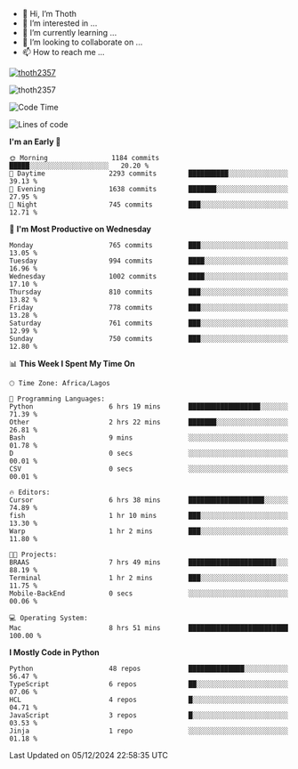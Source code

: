 <!---
thoth2357/thoth2357 is a ✨ special ✨ repository because its `README.md` (this file) appears on your GitHub profile.
You can click the Preview link to take a look at your changes.
--->

- 👋 Hi, I’m Thoth
- 👀 I’m interested in ...
- 🌱 I’m currently learning ...
- 💞️ I’m looking to collaborate on ...
- 📫 How to reach me ...


<p align="left"> <a href="https://github.com/ryo-ma/github-profile-trophy"><img src="https://github-profile-trophy.vercel.app/?username=thoth2357&theme=gruvbox&no-bg=true&no-frame=false&title=MultiLanguage,Commits,Repositories,Stars,Followers,PullRequest,Reviews,Issues" alt="thoth2357" /></a> </p>

<p align="left"> <img src="https://komarev.com/ghpvc/?username=thoth2357&label=Profile%20views&color=0e75b6&style=flat" alt="thoth2357" /> </p>

<!--START_SECTION:waka-->
![Code Time](http://img.shields.io/badge/Code%20Time-3%2C432%20hrs%2029%20mins-blue)

![Lines of code](https://img.shields.io/badge/From%20Hello%20World%20I%27ve%20Written-30.5%20million%20lines%20of%20code-blue)

**I'm an Early 🐤** 

```text
🌞 Morning                1184 commits        █████░░░░░░░░░░░░░░░░░░░░   20.20 % 
🌆 Daytime                2293 commits        ██████████░░░░░░░░░░░░░░░   39.13 % 
🌃 Evening                1638 commits        ███████░░░░░░░░░░░░░░░░░░   27.95 % 
🌙 Night                  745 commits         ███░░░░░░░░░░░░░░░░░░░░░░   12.71 % 
```
📅 **I'm Most Productive on Wednesday** 

```text
Monday                   765 commits         ███░░░░░░░░░░░░░░░░░░░░░░   13.05 % 
Tuesday                  994 commits         ████░░░░░░░░░░░░░░░░░░░░░   16.96 % 
Wednesday                1002 commits        ████░░░░░░░░░░░░░░░░░░░░░   17.10 % 
Thursday                 810 commits         ███░░░░░░░░░░░░░░░░░░░░░░   13.82 % 
Friday                   778 commits         ███░░░░░░░░░░░░░░░░░░░░░░   13.28 % 
Saturday                 761 commits         ███░░░░░░░░░░░░░░░░░░░░░░   12.99 % 
Sunday                   750 commits         ███░░░░░░░░░░░░░░░░░░░░░░   12.80 % 
```


📊 **This Week I Spent My Time On** 

```text
🕑︎ Time Zone: Africa/Lagos

💬 Programming Languages: 
Python                   6 hrs 19 mins       ██████████████████░░░░░░░   71.39 % 
Other                    2 hrs 22 mins       ███████░░░░░░░░░░░░░░░░░░   26.81 % 
Bash                     9 mins              ░░░░░░░░░░░░░░░░░░░░░░░░░   01.78 % 
D                        0 secs              ░░░░░░░░░░░░░░░░░░░░░░░░░   00.01 % 
CSV                      0 secs              ░░░░░░░░░░░░░░░░░░░░░░░░░   00.01 % 

🔥 Editors: 
Cursor                   6 hrs 38 mins       ███████████████████░░░░░░   74.89 % 
fish                     1 hr 10 mins        ███░░░░░░░░░░░░░░░░░░░░░░   13.30 % 
Warp                     1 hr 2 mins         ███░░░░░░░░░░░░░░░░░░░░░░   11.80 % 

🐱‍💻 Projects: 
BRAAS                    7 hrs 49 mins       ██████████████████████░░░   88.19 % 
Terminal                 1 hr 2 mins         ███░░░░░░░░░░░░░░░░░░░░░░   11.75 % 
Mobile-BackEnd           0 secs              ░░░░░░░░░░░░░░░░░░░░░░░░░   00.06 % 

💻 Operating System: 
Mac                      8 hrs 51 mins       █████████████████████████   100.00 % 
```

**I Mostly Code in Python** 

```text
Python                   48 repos            ██████████████░░░░░░░░░░░   56.47 % 
TypeScript               6 repos             ██░░░░░░░░░░░░░░░░░░░░░░░   07.06 % 
HCL                      4 repos             █░░░░░░░░░░░░░░░░░░░░░░░░   04.71 % 
JavaScript               3 repos             █░░░░░░░░░░░░░░░░░░░░░░░░   03.53 % 
Jinja                    1 repo              ░░░░░░░░░░░░░░░░░░░░░░░░░   01.18 % 
```




 Last Updated on 05/12/2024 22:58:35 UTC
<!--END_SECTION:waka-->
<!--![](http://github-profile-summary-cards.vercel.app/api/cards/profile-details?username=thoth2357&theme=2077)

![](http://github-profile-summary-cards.vercel.app/api/cards/stats?username=thoth2357&theme=2077)![](http://github-profile-summary-cards.vercel.app/api/cards/productive-time?username=thoth2357&theme=2077&utcOffset=8) -->
